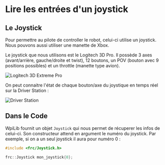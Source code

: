 # Lire les entrées d'un joystick

## Le Joystick

Pour permettre au pilote de controller le robot, celui-ci utilise un joystick. Nous pouvons aussi utiliser une manette de Xbox.

Le joystick que nous utilisons est le Logitech 3D Pro. Il possède 3 axes (avant/arrière, gauche/droite et twist), 12 boutons, un POV (bouton avec 9 positions possibles) et un throttle (manette type avion).

![Logitech 3D Extreme Pro](Joystick.jpg)

On peut connaitre l'état de chaque bouton/axe du joystique en temps réel sur la Driver Station :

![Driver Station](Ds.jpg)


## Dans le Code

WpiLib fournit un objet `Joystick` qui nous permet de récuperer les infos de celui-ci. Son constructeur attend en argument le numéro du joystick. Par exemple, si on a un seul joystick il aura pour numéro 0 :
```c++
#include <frc/Joystick.h>

frc::Joystick mon_joystick{0};
```
